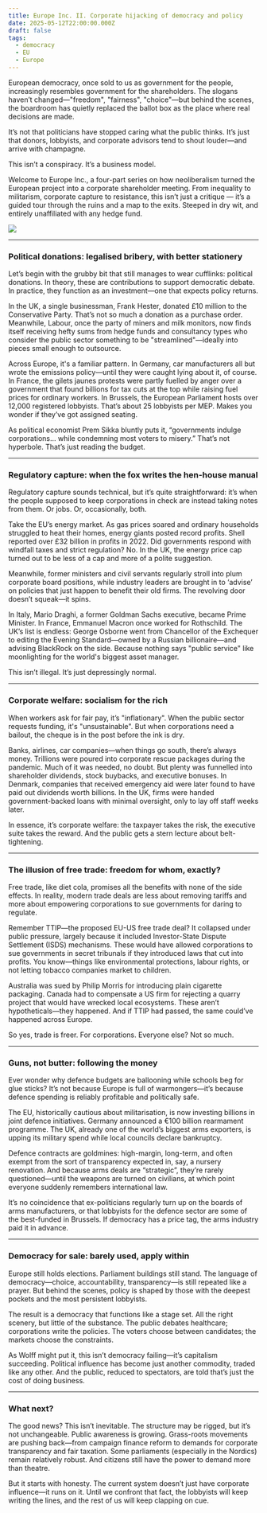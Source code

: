 ```yaml
---
title: Europe Inc. II. Corporate hijacking of democracy and policy
date: 2025-05-12T22:00:00.000Z
draft: false
tags:
  - democracy
  - EU
  - Europe
---
```


European democracy, once sold to us as government for the people, increasingly resembles government for the shareholders. The slogans haven’t changed—"freedom", "fairness", "choice"—but behind the scenes, the boardroom has quietly replaced the ballot box as the place where real decisions are made.

It’s not that politicians have stopped caring what the public thinks. It’s just that donors, lobbyists, and corporate advisors tend to shout louder—and arrive with champagne.

This isn’t a conspiracy. It’s a business model.

Welcome to Europe Inc., a four-part series on how neoliberalism turned the European project into a corporate shareholder meeting. From inequality to militarism, corporate capture to resistance, this isn’t just a critique — it’s a guided tour through the ruins and a map to the exits. Steeped in dry wit, and entirely unaffiliated with any hedge fund.

![](/images/1.png)
***

### Political donations: legalised bribery, with better stationery

Let’s begin with the grubby bit that still manages to wear cufflinks: political donations. In theory, these are contributions to support democratic debate. In practice, they function as an investment—one that expects policy returns.

In the UK, a single businessman, Frank Hester, donated £10 million to the Conservative Party. That’s not so much a donation as a purchase order. Meanwhile, Labour, once the party of miners and milk monitors, now finds itself receiving hefty sums from hedge funds and consultancy types who consider the public sector something to be "streamlined"—ideally into pieces small enough to outsource.

Across Europe, it's a familiar pattern. In Germany, car manufacturers all but wrote the emissions policy—until they were caught lying about it, of course. In France, the gilets jaunes protests were partly fuelled by anger over a government that found billions for tax cuts at the top while raising fuel prices for ordinary workers. In Brussels, the European Parliament hosts over 12,000 registered lobbyists. That’s about 25 lobbyists per MEP. Makes you wonder if they’ve got assigned seating.

As political economist Prem Sikka bluntly puts it, “governments indulge corporations... while condemning most voters to misery.” That’s not hyperbole. That’s just reading the budget.

***

### Regulatory capture: when the fox writes the hen-house manual

Regulatory capture sounds technical, but it’s quite straightforward: it’s when the people supposed to keep corporations in check are instead taking notes from them. Or jobs. Or, occasionally, both.

Take the EU’s energy market. As gas prices soared and ordinary households struggled to heat their homes, energy giants posted record profits. Shell reported over £32 billion in profits in 2022. Did governments respond with windfall taxes and strict regulation? No. In the UK, the energy price cap turned out to be less of a cap and more of a polite suggestion.

Meanwhile, former ministers and civil servants regularly stroll into plum corporate board positions, while industry leaders are brought in to ‘advise’ on policies that just happen to benefit their old firms. The revolving door doesn’t squeak—it spins.

In Italy, Mario Draghi, a former Goldman Sachs executive, became Prime Minister. In France, Emmanuel Macron once worked for Rothschild. The UK’s list is endless: George Osborne went from Chancellor of the Exchequer to editing the Evening Standard—owned by a Russian billionaire—and advising BlackRock on the side. Because nothing says "public service" like moonlighting for the world's biggest asset manager.

This isn’t illegal. It’s just depressingly normal.

***

### Corporate welfare: socialism for the rich

When workers ask for fair pay, it’s "inflationary". When the public sector requests funding, it's "unsustainable". But when corporations need a bailout, the cheque is in the post before the ink is dry.

Banks, airlines, car companies—when things go south, there’s always money. Trillions were poured into corporate rescue packages during the pandemic. Much of it was needed, no doubt. But plenty was funnelled into shareholder dividends, stock buybacks, and executive bonuses. In Denmark, companies that received emergency aid were later found to have paid out dividends worth billions. In the UK, firms were handed government-backed loans with minimal oversight, only to lay off staff weeks later.

In essence, it’s corporate welfare: the taxpayer takes the risk, the executive suite takes the reward. And the public gets a stern lecture about belt-tightening.

***

### The illusion of free trade: freedom for whom, exactly?

Free trade, like diet cola, promises all the benefits with none of the side effects. In reality, modern trade deals are less about removing tariffs and more about empowering corporations to sue governments for daring to regulate.

Remember TTIP—the proposed EU-US free trade deal? It collapsed under public pressure, largely because it included Investor-State Dispute Settlement (ISDS) mechanisms. These would have allowed corporations to sue governments in secret tribunals if they introduced laws that cut into profits. You know—things like environmental protections, labour rights, or not letting tobacco companies market to children.

Australia was sued by Philip Morris for introducing plain cigarette packaging. Canada had to compensate a US firm for rejecting a quarry project that would have wrecked local ecosystems. These aren’t hypotheticals—they happened. And if TTIP had passed, the same could’ve happened across Europe.

So yes, trade is freer. For corporations. Everyone else? Not so much.

***

### Guns, not butter: following the money

Ever wonder why defence budgets are ballooning while schools beg for glue sticks? It’s not because Europe is full of warmongers—it’s because defence spending is reliably profitable and politically safe.

The EU, historically cautious about militarisation, is now investing billions in joint defence initiatives. Germany announced a €100 billion rearmament programme. The UK, already one of the world’s biggest arms exporters, is upping its military spend while local councils declare bankruptcy.

Defence contracts are goldmines: high-margin, long-term, and often exempt from the sort of transparency expected in, say, a nursery renovation. And because arms deals are “strategic”, they’re rarely questioned—until the weapons are turned on civilians, at which point everyone suddenly remembers international law.

It’s no coincidence that ex-politicians regularly turn up on the boards of arms manufacturers, or that lobbyists for the defence sector are some of the best-funded in Brussels. If democracy has a price tag, the arms industry paid it in advance.

***

### Democracy for sale: barely used, apply within

Europe still holds elections. Parliament buildings still stand. The language of democracy—choice, accountability, transparency—is still repeated like a prayer. But behind the scenes, policy is shaped by those with the deepest pockets and the most persistent lobbyists.

The result is a democracy that functions like a stage set. All the right scenery, but little of the substance. The public debates healthcare; corporations write the policies. The voters choose between candidates; the markets choose the constraints.

As Wolff might put it, this isn’t democracy failing—it’s capitalism succeeding. Political influence has become just another commodity, traded like any other. And the public, reduced to spectators, are told that’s just the cost of doing business.

***

### What next?

The good news? This isn’t inevitable. The structure may be rigged, but it’s not unchangeable. Public awareness is growing. Grass-roots movements are pushing back—from campaign finance reform to demands for corporate transparency and fair taxation. Some parliaments (especially in the Nordics) remain relatively robust. And citizens still have the power to demand more than theatre.

But it starts with honesty. The current system doesn’t just have corporate influence—it runs on it. Until we confront that fact, the lobbyists will keep writing the lines, and the rest of us will keep clapping on cue.

